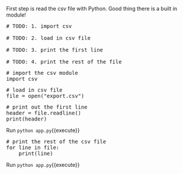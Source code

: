First step is read the csv file with Python. Good thing there is a built in module!

<pre class="file" data-filename="app.py" data-target="replace">
# TODO: 1. import csv

# TODO: 2. load in csv file

# TODO: 3. print the first line

# TODO: 4. print the rest of the file
</pre>
<pre class="file" data-filename="app.py" data-target="insert" data-marker="# TODO: 1. import csv">
# import the csv module
import csv
</pre>

<pre class="file" data-filename="app.py" data-target="insert" data-marker="# TODO: 2. load in csv file">
# load in csv file
file = open("export.csv")
</pre>

<pre class="file" data-filename="app.py" data-target="insert" data-marker="# TODO: 3. print the first line">
# print out the first line
header = file.readline()
print(header)
</pre>

Run `python app.py`{{execute}}

<pre class="file" data-filename="app.py" data-target="insert" data-marker="# TODO: 4. print the rest of the file">
# print the rest of the csv file
for line in file:
    print(line)
</pre>

Run `python app.py`{{execute}}